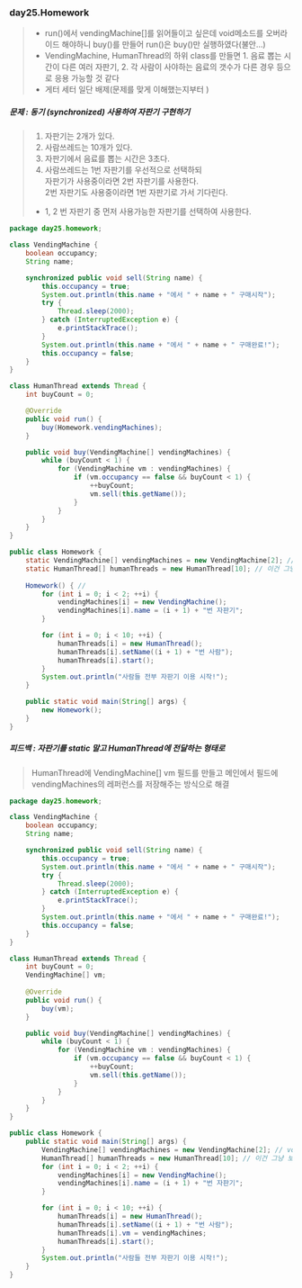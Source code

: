 ### day25.Homework
> - run()에서 vendingMachine[]를 읽어들이고 싶은데 void메소드를 오버라이드 해야하니 buy()를 만들어 run()은 buy()만 실행하였다(불안...)   
> - VendingMachine, HumanThread의 하위 class를 만들면 1. 음료 뽑는 시간이 다른 여러 자판기, 2. 각 사람이 사야하는 음료의 갯수가 다른 경우 등으로 응용 가능할 것 같다
> - 게터 세터 일단 배제(문제를 맞게 이해했는지부터 )


##### 문제 : 동기 (synchronized) 사용하여 자판기 구현하기    
> 	1) 자판기는 2개가 있다.   
> 	2) 사람쓰레드는 10개가 있다.   
> 	3) 자판기에서 음료를 뽑는 시간은 3초다.   
> 	4) 사람쓰레드는 1번 자판기를 우선적으로 선택하되    
> 	자판기가 사용중이라면 2번 자판기를 사용한다.   
> 	2번 자판기도 사용중이라면 1번 자판기로 가서 기다린다.   
> 	+ 1, 2 번 자판기 중 먼저 사용가능한 자판기를 선택하여 사용한다.   


```java
package day25.homework;

class VendingMachine {
	boolean occupancy;
	String name;

	synchronized public void sell(String name) { 
		this.occupancy = true;
		System.out.println(this.name + "에서 " + name + " 구매시작");
		try {
			Thread.sleep(2000);
		} catch (InterruptedException e) {
			e.printStackTrace();
		}
		System.out.println(this.name + "에서 " + name + " 구매완료!");
		this.occupancy = false;
	}
}

class HumanThread extends Thread {
	int buyCount = 0;

	@Override
	public void run() { 
		buy(Homework.vendingMachines);
	}

	public void buy(VendingMachine[] vendingMachines) {
		while (buyCount < 1) {
			for (VendingMachine vm : vendingMachines) {
				if (vm.occupancy == false && buyCount < 1) {
					++buyCount;
					vm.sell(this.getName());
				}
			}
		}
	}
}

public class Homework {
	static VendingMachine[] vendingMachines = new VendingMachine[2]; // void 메소드인 run()에서 배열을 읽어들이기 위해 static선언
	static HumanThread[] humanThreads = new HumanThread[10]; // 이건 그냥 보기 좋으라고 같이 static
  
	Homework() { // 
		for (int i = 0; i < 2; ++i) {
			vendingMachines[i] = new VendingMachine();
			vendingMachines[i].name = (i + 1) + "번 자판기";
		}

		for (int i = 0; i < 10; ++i) {
			humanThreads[i] = new HumanThread();
			humanThreads[i].setName((i + 1) + "번 사람");
			humanThreads[i].start();
		}
		System.out.println("사람들 전부 자판기 이용 시작!");
	}

	public static void main(String[] args) {
		new Homework();
	}
}
```
##### 피드백 : 자판기를 static 말고 HumanThread에 전달하는 형태로
> HumanThread에 VendingMachine[] vm 필드를 만들고 메인에서 필드에 vendingMachines의 레퍼런스를 저장해주는 방식으로 해결   

```java
package day25.homework;

class VendingMachine {
	boolean occupancy;
	String name;

	synchronized public void sell(String name) { 
		this.occupancy = true;
		System.out.println(this.name + "에서 " + name + " 구매시작");
		try {
			Thread.sleep(2000);
		} catch (InterruptedException e) {
			e.printStackTrace();
		}
		System.out.println(this.name + "에서 " + name + " 구매완료!");
		this.occupancy = false;
	}
}

class HumanThread extends Thread {
	int buyCount = 0;
	VendingMachine[] vm;
	
	@Override
	public void run() { 
		buy(vm);
	}

	public void buy(VendingMachine[] vendingMachines) {
		while (buyCount < 1) {
			for (VendingMachine vm : vendingMachines) {
				if (vm.occupancy == false && buyCount < 1) {
					++buyCount;
					vm.sell(this.getName());
				}
			}
		}
	}
}

public class Homework {
	public static void main(String[] args) {
		VendingMachine[] vendingMachines = new VendingMachine[2]; // void 메소드인 run()에서 배열을 읽어들이기 위해 static선언
		HumanThread[] humanThreads = new HumanThread[10]; // 이건 그냥 보기 좋으라고 같이 static
		for (int i = 0; i < 2; ++i) {
			vendingMachines[i] = new VendingMachine();
			vendingMachines[i].name = (i + 1) + "번 자판기";
		}

		for (int i = 0; i < 10; ++i) {
			humanThreads[i] = new HumanThread();
			humanThreads[i].setName((i + 1) + "번 사람");
			humanThreads[i].vm = vendingMachines;
			humanThreads[i].start();
		}
		System.out.println("사람들 전부 자판기 이용 시작!");		
	}
}
```

